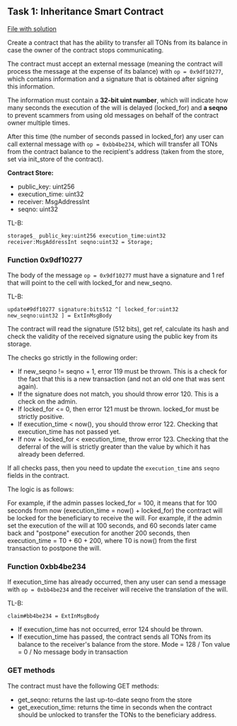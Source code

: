 ## Task 1: Inheritance Smart Contract

[File with solution](../contracts/task1.fc)

Create a contract that has the ability to transfer all TONs from its balance in case the owner of the contract stops communicating.

The contract must accept an external message (meaning the contract will process the message at the expense of its balance) with `op = 0x9df10277`, which contains information and a signature that is obtained after signing this information. 

The information must contain a **32-bit uint number**, which will indicate how many seconds the execution of the will is delayed (locked_for) and **a seqno** to prevent scammers from using old messages on behalf of the contract owner multiple times.

After this time (the number of seconds passed in locked_for) any user can call external message with `op = 0xbb4be234`, which will transfer all TONs from the contract balance to the recipient's address (taken from the store, set via init_store of the contract).

**Contract Store:**
- public_key: uint256
- execution_time: uint32
- receiver: MsgAddressInt
- seqno: uint32

TL-B:
```tlb
storage$_ public_key:uint256 execution_time:uint32 receiver:MsgAddressInt seqno:uint32 = Storage;
```

### Function 0x9df10277

The body of the message `op = 0x9df10277` must have a signature and 1 ref that will point to the cell with locked_for and new_seqno. 

TL-B:
```tlb
update#9df10277 signature:bits512 ^[ locked_for:uint32 new_seqno:uint32 ] = ExtInMsgBody
```

The contract will read the signature (512 bits), get ref, calculate its hash and check the validity of the received signature using the public key from its storage.

The checks go strictly in the following order: 

- If new_seqno != seqno + 1, error 119 must be thrown. This is a check for the fact that this is a new transaction (and not an old one that was sent again).
- If the signature does not match, you should throw error 120. This is a check on the admin.
- If locked_for <= 0, then error 121 must be thrown. locked_for must be strictly positive.
- If execution_time < now(), you should throw error 122. Checking that execution_time has not passed yet.
- If now + locked_for < execution_time, throw error 123. Checking that the deferral of the will is strictly greater than the value by which it has already been deferred.

If all checks pass, then you need to update the `execution_time` ans `seqno` fields in the contract.

The logic is as follows:

For example, if the admin passes locked_for = 100, it means that for 100 seconds from now (execution_time = now() + locked_for) the contract will be locked for the beneficiary to receive the will. For example, if the admin set the execution of the will at 100 seconds, and 60 seconds later came back and "postpone" execution for another 200 seconds, then execution_time = T0 + 60 + 200, where T0 is now() from the first transaction to postpone the will. 

### Function 0xbb4be234

If execution_time has already occurred, then any user can send a message with `op = 0xbb4be234` and the receiver will receive the translation of the will. 

TL-B:
```tlb
claim#bb4be234 = ExtInMsgBody
```

- If execution_time has not occurred, error 124 should be thrown.
- If execution_time has passed, the contract sends all TONs from its balance to the receiver's balance from the store. Mode = 128 / Ton value = 0 / No message body in transaction

### GET methods

The contract must have the following GET methods:
- get_seqno: returns the last up-to-date seqno from the store 
- get_execution_time: returns the time in seconds when the contract should be unlocked to transfer the TONs to the beneficiary address.

